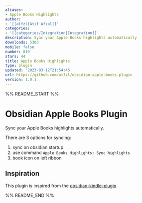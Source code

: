 ```yaml
---
aliases:
- Apple Books Highlights
author:
- '[[atfzl|Atif Afzal]]'
categories:
- '[[categories/Integration|Integration]]'
description: Sync your Apple Books highlights automatically
downloads: 5303
mobile: false
number: 810
stars: 44
title: Apple Books Highlights
type: plugin
updated: '2023-03-12T21:54:45'
url: https://github.com/atfzl/obsidian-apple-books-plugin
version: 1.0.1
---
```


%% README_START %%

# Obsidian Apple Books Plugin

Sync your Apple Books highlights automatically.

There are 3 options for syncing:

1. sync on obsidian startup
2. use command `Apple Books Highlights: Sync highlights`
3. book icon on left ribbon

## Inspiration

This plugin is inspired from the [obsidian-kindle-plugin](https://github.com/hadynz/obsidian-kindle-plugin).


%% README_END %%